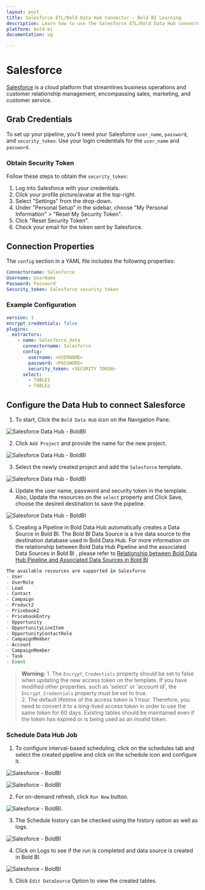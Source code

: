 ```yaml
---
layout: post
title: Salesforce ETL/Bold Data Hub Connector – Bold BI Learning
description: Learn how to use the Salesforce ETL/Bold Data Hub connectors in Bold BI Enterprise Edition. Discover simple steps to integrate data smoothly and make the most of your analytics.
platform: bold-bi
documentation: ug

---
```


# Salesforce

[Salesforce](https://www.salesforce.com/) is a cloud platform that streamlines business operations and customer relationship management, encompassing sales, marketing, and customer service.

## Grab Credentials

To set up your pipeline, you'll need your Salesforce `user_name`, `password`, and `security_token`. Use your login credentials for the `user_name` and `password`.

### Obtain Security Token

Follow these steps to obtain the `security_token`:

1. Log into Salesforce with your credentials.
2. Click your profile picture/avatar at the top-right.
3. Select "Settings" from the drop-down.
4. Under "Personal Setup" in the sidebar, choose "My Personal Information" > "Reset My Security Token".
5. Click "Reset Security Token".
6. Check your email for the token sent by Salesforce.

## Connection Properties

The `config` section in a YAML file includes the following properties:

```yaml
Connectorname: Salesforce
Username: UserName
Password: Password
Security_token: Salesforce security token
```

### Example Configuration

```yaml
version: 1
encrypt_credentials: false
plugins:
  extractors:
    - name: Salesforce_data
      connectorname: Salesforce
      config:
        username: <USERNAME>
        password: <PASSWORD>
        security_token: <SECURITY TOKEN>
      select:
        - TABLE1
        - TABLE2
```

## Configure the Data Hub to connect Salesforce

  1. To start, Click the `Bold Data Hub` icon on the Navigation Pane.

  ![Salesforce Data Hub - BoldBI](/static/assets/working-with-etl/images/boldbi_panel.png#max-width=100%)

  2. Click `Add Project` and provide the name for the new project.
  
   ![Salesforce Data Hub - BoldBI](/static/assets/working-with-etl/images/addpipeline.png#max-width=100%)
  
  3. Select the newly created project and add the `Salesforce` template.

  ![Salesforce Data Hub - BoldBI](/static/assets/working-with-etl/images/salesforce_addtemplate.png#max-width=100%)
  
  4. Update the user name, password and security token in the template. Also, Update the resources on the `select` property and Click Save, choose the desired destination to save the pipeline.

  ![Salesforce Data Hub - BoldBI](/static/assets/working-with-etl/images/salesforce_yaml.png#max-width=100%)
  
  5. Creating a Pipeline in Bold Data Hub automatically creates a Data Source in Bold BI. The Bold BI Data Source is a live data source to the destination database used in Bold Data Hub. For more information on the relationship between Bold Data Hub Pipeline and the associated Data Sources in Bold BI , please refer to [Relationship between Bold Data Hub Pipeline and Associated Data Sources in Bold BI](https://help.boldbi.com/working-with-data-sources/working-with-bold-data-hub/relationship-between-bold-data-hub-pipeline-and-associated-data-sources-in-boldbi/)


```js
The available resources are supported in Salesforce
- User 
- UserRole 
- Lead 
- Contact 
- Campaign 
- Product2 
- Pricebook2 
- PricebookEntry 
- Opportunity 
- OpportunityLineItem
- OpportunityContactRole 
- CampaignMember 
- Account 
- CampaignMember 
- Task
- Event  
 ```

>**Warning:**
    1. The `Encrypt_Credentials` property should be set to false when updating the new access token on the template. If you have modified other properties, such as 'select' or 'account id', the `Encrypt_Credentials` property must be set to true.  
    2. The default lifetime of the access token is 1 hour. Therefore, you need to convert it to a long-lived access token in order to use the same token for 60 days. Existing tables should be maintained even if the token has expired or is being used as an invalid token. 

### Schedule Data Hub Job

1. To configure interval-based scheduling, click on the schedules tab and select the created pipeline and click on the schedule icon and configure it.

![Salesforce - BoldBI](/static/assets/working-with-etl/images/schedule_schedules.png#max-width=100%)

![Salesforce - BoldBI](/static/assets/working-with-etl/images/schedule_scheduledialog.png#max-width=100%)

2. For on-demand refresh, click `Run Now` button.

![Salesforce - BoldBI](/static/assets/working-with-etl/images/schedule_runnow.png#max-width=100%).

3. The Schedule history can be checked using the history option as well as logs.

![Salesforce - BoldBI](/static/assets/working-with-etl/images/schedule_history.png#max-width=100%)

4. Click on Logs to see if the run is completed and data source is created in Bold BI. 

![Salesforce - BoldBI](/static/assets/working-with-etl/images/pipeline_DsCreated.png#max-width=100%)


5. Click `Edit DataSource` Option to view the created tables.
